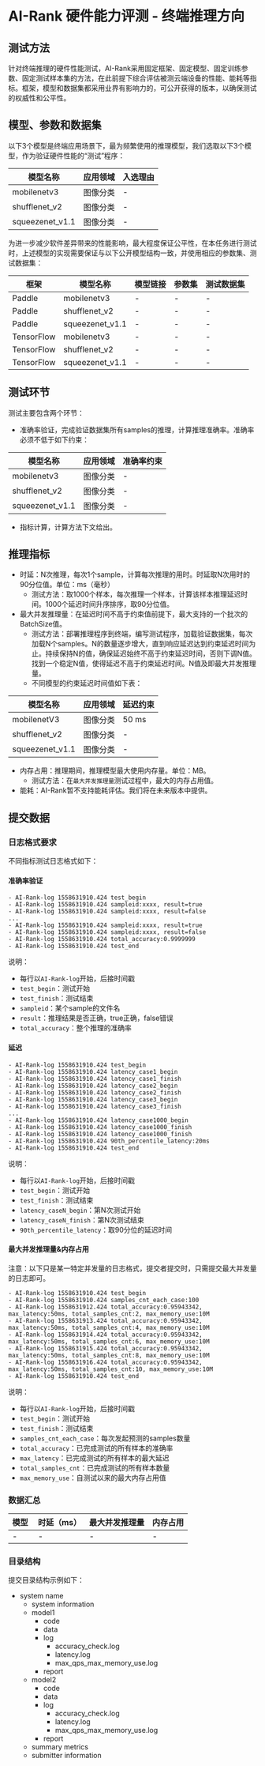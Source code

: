 # AI-Rank 硬件能力评测 - 终端推理方向
## 测试方法
针对终端推理的硬件性能测试，AI-Rank采用固定框架、固定模型、固定训练参数、固定测试样本集的方法，在此前提下综合评估被测云端设备的性能、能耗等指标。框架，模型和数据集都采用业界有影响力的，可公开获得的版本，以确保测试的权威性和公平性。

## 模型、参数和数据集
以下3个模型是终端应用场景下，最为频繁使用的推理模型，我们选取以下3个模型，作为验证硬件性能的“测试”程序：

|模型名称 | 应用领域 | 入选理由 |
|----------|---------|---------|
|mobilenetv3 | 图像分类 | - |
|shufflenet_v2 | 图像分类 | - |
|squeezenet_v1.1 | 图像分类 | - |

为进一步减少软件差异带来的性能影响，最大程度保证公平性，在本任务进行测试时，上述模型的实现需要保证与以下公开模型结构一致，并使用相应的参数集、测试数据集：

|框架 |模型名称 | 模型链接 | 参数集 | 测试数据集 | 
|----------|----------|---------|---------|---------|
| Paddle |mobilenetv3 | - | - |- |
| Paddle |shufflenet_v2 | - | - |- |
| Paddle |squeezenet_v1.1 | - | - |- |
| TensorFlow |mobilenetv3 | - | - |- |
| TensorFlow |shufflenet_v2 | - | - |- |
| TensorFlow |squeezenet_v1.1 | - | - |- |

## 测试环节
测试主要包含两个环节：
- 准确率验证，完成验证数据集所有samples的推理，计算推理准确率。准确率必须不低于如下约束：

|模型名称 | 应用领域 | 准确率约束 | 
|---|---|---|
|mobilenetv3 | 图像分类 | - |
|shufflenet_v2 | 图像分类 | - |
|squeezenet_v1.1 | 图像分类 | - |

- 指标计算，计算方法下文给出。

## 推理指标

- 时延：N次推理，每次1个sample，计算每次推理的用时。时延取N次用时的90分位值。单位：ms（毫秒）
    - 测试方法：取1000个样本，每次推理一个样本，计算该样本推理延迟时间。1000个延迟时间升序排序，取90分位值。
- 最大并发推理量：在延迟时间不高于约束值前提下，最大支持的一个批次的BatchSize值。
    - 测试方法：部署推理程序到终端，编写测试程序，加载验证数据集，每次加载N个samples。N的数量逐步增大，直到响应延迟达到约束延迟时间为止。持续保持N的值，确保延迟始终不高于约束延迟时间，否则下调N值。找到一个稳定N值，使得延迟不高于约束延迟时间。N值及即最大并发推理量。
    - 不同模型的约束延迟时间值如下表：

|模型名称 | 应用领域 | 延迟约束 | 
|---|---|---|
|mobilenetV3 | 图像分类 | 50 ms |
|shufflenet_v2 | 图像分类 | - |
|squeezenet_v1.1 | 图像分类 | - |

- 内存占用：推理期间，推理模型最大使用内存量。单位：MB。
    - 测试方法：在`最大并发推理量`测试过程中，最大的内存占用值。
- 能耗：AI-Rank暂不支持能耗评估。我们将在未来版本中提供。

## 提交数据

### 日志格式要求
不同指标测试日志格式如下：

#### 准确率验证
```
- AI-Rank-log 1558631910.424 test_begin
- AI-Rank-log 1558631910.424 sampleid:xxxx, result=true
- AI-Rank-log 1558631910.424 sampleid:xxxx, result=false
...
- AI-Rank-log 1558631910.424 sampleid:xxxx, result=true
- AI-Rank-log 1558631910.424 sampleid:xxxx, result=false
- AI-Rank-log 1558631910.424 total_accuracy:0.9999999
- AI-Rank-log 1558631910.424 test_end
```
说明：
- 每行以`AI-Rank-log`开始，后接时间戳
- `test_begin`：测试开始
- `test_finish`：测试结束
- `sampleid`：某个sample的文件名
- `result`：推理结果是否正确，true正确，false错误
- `total_accuracy`：整个推理的准确率

#### 延迟
```
- AI-Rank-log 1558631910.424 test_begin
- AI-Rank-log 1558631910.424 latency_case1_begin
- AI-Rank-log 1558631910.424 latency_case1_finish
- AI-Rank-log 1558631910.424 latency_case2_begin
- AI-Rank-log 1558631910.424 latency_case2_finish
- AI-Rank-log 1558631910.424 latency_case3_begin
- AI-Rank-log 1558631910.424 latency_case3_finish
...
- AI-Rank-log 1558631910.424 latency_case1000_begin
- AI-Rank-log 1558631910.424 latency_case1000_finish
- AI-Rank-log 1558631910.424 latency_case1000_finish
- AI-Rank-log 1558631910.424 90th_percentile_latency:20ms
- AI-Rank-log 1558631910.424 test_end
```
说明：
- 每行以`AI-Rank-log`开始，后接时间戳
- `test_begin`：测试开始
- `test_finish`：测试结束
- `latency_caseN_begin`：第N次测试开始
- `latency_caseN_finish`：第N次测试结束
- `90th_percentile_latency`：取90分位的延迟时间

#### 最大并发推理量&内存占用
注意：以下只是某一特定并发量的日志格式，提交者提交时，只需提交最大并发量的日志即可。
```
- AI-Rank-log 1558631910.424 test_begin
- AI-Rank-log 1558631910.424 samples_cnt_each_case:100
- AI-Rank-log 1558631912.424 total_accuracy:0.95943342, max_latency:50ms, total_samples_cnt:2, max_memory_use:10M
- AI-Rank-log 1558631913.424 total_accuracy:0.95943342, max_latency:50ms, total_samples_cnt:4, max_memory_use:10M
- AI-Rank-log 1558631914.424 total_accuracy:0.95943342, max_latency:50ms, total_samples_cnt:6, max_memory_use:10M
- AI-Rank-log 1558631915.424 total_accuracy:0.95943342, max_latency:50ms, total_samples_cnt:8, max_memory_use:10M
- AI-Rank-log 1558631916.424 total_accuracy:0.95943342, max_latency:50ms, total_samples_cnt:10, max_memory_use:10M
- AI-Rank-log 1558631910.424 test_end
```
说明：
- 每行以`AI-Rank-log`开始，后接时间戳
- `test_begin`：测试开始
- `test_finish`：测试结束
- `samples_cnt_each_case`：每次发起预测的samples数量
- `total_accuracy`：已完成测试的所有样本的准确率
- `max_latency`：已完成测试的所有样本的最大延迟
- `total_samples_cnt`：已完成测试的所有样本数量
- `max_memory_use`：自测试以来的最大内存占用值

### 数据汇总
|  模型  | 时延（ms） | 最大并发推理量 | 内存占用 |
|--------------|--------------|--------------|--------------|
|      -       |      -       |      -       |      -       |

### 目录结构

提交目录结构示例如下：

- system name
    - system information
    - model1
        - code
        - data
        - log
            - accuracy_check.log
            - latency.log
            - max_qps_max_memory_use.log
        - report
    - model2
        - code
        - data
        - log
            - accuracy_check.log
            - latency.log
            - max_qps_max_memory_use.log
        - report
    - summary metrics
    - submitter information
